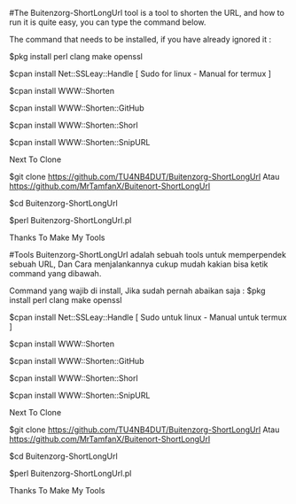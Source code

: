#The Buitenzorg-ShortLongUrl tool is a tool to shorten the URL, and how to run it is quite easy, you can type the command below.

The command that needs to be installed, if you have already ignored it :

$pkg install perl clang make openssl

$cpan install Net::SSLeay::Handle [ Sudo for linux - Manual for termux ]

$cpan install WWW::Shorten

$cpan install WWW::Shorten::GitHub

$cpan install WWW::Shorten::Shorl

$cpan install WWW::Shorten::SnipURL


Next To Clone

$git clone https://github.com/TU4NB4DUT/Buitenzorg-ShortLongUrl Atau https://github.com/MrTamfanX/Buitenort-ShortLongUrl

$cd Buitenzorg-ShortLongUrl

$perl Buitenzorg-ShortLongUrl.pl

Thanks To Make My Tools

#Tools Buitenzorg-ShortLongUrl adalah sebuah tools untuk memperpendek sebuah URL, Dan Cara menjalankannya cukup mudah kakian bisa ketik command yang dibawah.

Command yang wajib di install, Jika sudah pernah abaikan saja :
$pkg install perl clang make openssl

$cpan install Net::SSLeay::Handle [ Sudo untuk linux - Manual untuk termux ]

$cpan install WWW::Shorten

$cpan install WWW::Shorten::GitHub

$cpan install WWW::Shorten::Shorl

$cpan install WWW::Shorten::SnipURL

Next To Clone

$git clone https://github.com/TU4NB4DUT/Buitenzorg-ShortLongUrl Atau https://github.com/MrTamfanX/Buitenort-ShortLongUrl

$cd Buitenzorg-ShortLongUrl

$perl Buitenzorg-ShortLongUrl.pl

Thanks To Make My Tools


